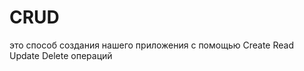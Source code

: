 # CRUD
это способ создания нашего приложения с помощью Create Read Update Delete операций                      